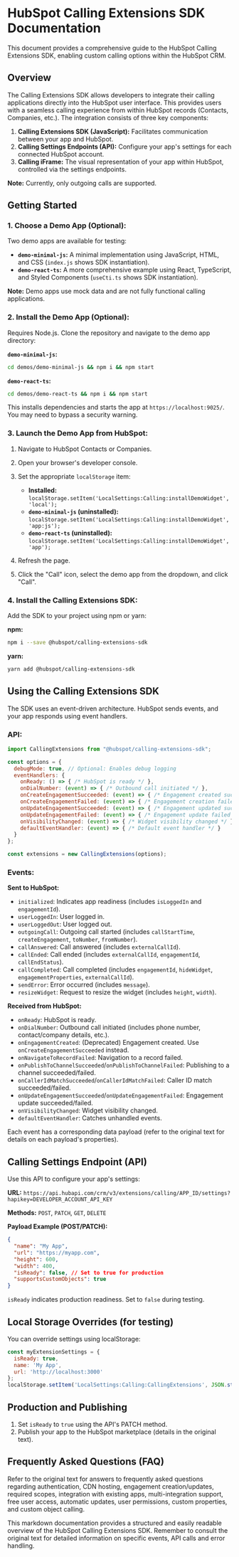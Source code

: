 # HubSpot Calling Extensions SDK Documentation

This document provides a comprehensive guide to the HubSpot Calling Extensions SDK, enabling custom calling options within the HubSpot CRM.

## Overview

The Calling Extensions SDK allows developers to integrate their calling applications directly into the HubSpot user interface.  This provides users with a seamless calling experience from within HubSpot records (Contacts, Companies, etc.).  The integration consists of three key components:

1. **Calling Extensions SDK (JavaScript):** Facilitates communication between your app and HubSpot.
2. **Calling Settings Endpoints (API):** Configure your app's settings for each connected HubSpot account.
3. **Calling iFrame:** The visual representation of your app within HubSpot, controlled via the settings endpoints.

**Note:** Currently, only outgoing calls are supported.


## Getting Started

### 1. Choose a Demo App (Optional):

Two demo apps are available for testing:

* **`demo-minimal-js`:** A minimal implementation using JavaScript, HTML, and CSS (`index.js` shows SDK instantiation).
* **`demo-react-ts`:** A more comprehensive example using React, TypeScript, and Styled Components (`useCti.ts` shows SDK instantiation).

**Note:** Demo apps use mock data and are not fully functional calling applications.


### 2. Install the Demo App (Optional):

Requires Node.js.  Clone the repository and navigate to the demo app directory:

**`demo-minimal-js`:**

```bash
cd demos/demo-minimal-js && npm i && npm start
```

**`demo-react-ts`:**

```bash
cd demos/demo-react-ts && npm i && npm start
```

This installs dependencies and starts the app at `https://localhost:9025/`.  You may need to bypass a security warning.


### 3. Launch the Demo App from HubSpot:

1. Navigate to HubSpot Contacts or Companies.
2. Open your browser's developer console.
3. Set the appropriate `localStorage` item:

   * **Installed:** `localStorage.setItem('LocalSettings:Calling:installDemoWidget', 'local');`
   * **`demo-minimal-js` (uninstalled):** `localStorage.setItem('LocalSettings:Calling:installDemoWidget', 'app:js');`
   * **`demo-react-ts` (uninstalled):** `localStorage.setItem('LocalSettings:Calling:installDemoWidget', 'app');`

4. Refresh the page.
5. Click the "Call" icon, select the demo app from the dropdown, and click "Call".


### 4. Install the Calling Extensions SDK:

Add the SDK to your project using npm or yarn:

**npm:**

```bash
npm i --save @hubspot/calling-extensions-sdk
```

**yarn:**

```bash
yarn add @hubspot/calling-extensions-sdk
```


## Using the Calling Extensions SDK

The SDK uses an event-driven architecture.  HubSpot sends events, and your app responds using event handlers.

### API:

```javascript
import CallingExtensions from "@hubspot/calling-extensions-sdk";

const options = {
  debugMode: true, // Optional: Enables debug logging
  eventHandlers: {
    onReady: () => { /* HubSpot is ready */ },
    onDialNumber: (event) => { /* Outbound call initiated */ },
    onCreateEngagementSucceeded: (event) => { /* Engagement created successfully */ },
    onCreateEngagementFailed: (event) => { /* Engagement creation failed */ },
    onUpdateEngagementSucceeded: (event) => { /* Engagement updated successfully */ },
    onUpdateEngagementFailed: (event) => { /* Engagement update failed */ },
    onVisibilityChanged: (event) => { /* Widget visibility changed */ },
    defaultEventHandler: (event) => { /* Default event handler */ }
  }
};

const extensions = new CallingExtensions(options);
```

### Events:

**Sent to HubSpot:**

* `initialized`:  Indicates app readiness (includes `isLoggedIn` and `engagementId`).
* `userLoggedIn`: User logged in.
* `userLoggedOut`: User logged out.
* `outgoingCall`: Outgoing call started (includes `callStartTime`, `createEngagement`, `toNumber`, `fromNumber`).
* `callAnswered`: Call answered (includes `externalCallId`).
* `callEnded`: Call ended (includes `externalCallId`, `engagementId`, `callEndStatus`).
* `callCompleted`: Call completed (includes `engagementId`, `hideWidget`, `engagementProperties`, `externalCallId`).
* `sendError`: Error occurred (includes `message`).
* `resizeWidget`: Request to resize the widget (includes `height`, `width`).

**Received from HubSpot:**

* `onReady`: HubSpot is ready.
* `onDialNumber`:  Outbound call initiated (includes phone number, contact/company details, etc.).
* `onEngagementCreated`: (Deprecated)  Engagement created. Use `onCreateEngagementSucceeded` instead.
* `onNavigateToRecordFailed`: Navigation to a record failed.
* `onPublishToChannelSucceeded`/`onPublishToChannelFailed`: Publishing to a channel succeeded/failed.
* `onCallerIdMatchSucceeded`/`onCallerIdMatchFailed`: Caller ID match succeeded/failed.
* `onUpdateEngagementSucceeded`/`onUpdateEngagementFailed`: Engagement update succeeded/failed.
* `onVisibilityChanged`: Widget visibility changed.
* `defaultEventHandler`: Catches unhandled events.

Each event has a corresponding data payload (refer to the original text for details on each payload's properties).


## Calling Settings Endpoint (API)

Use this API to configure your app's settings:

**URL:** `https://api.hubapi.com/crm/v3/extensions/calling/APP_ID/settings?hapikey=DEVELOPER_ACCOUNT_API_KEY`

**Methods:** `POST`, `PATCH`, `GET`, `DELETE`

**Payload Example (POST/PATCH):**

```json
{
  "name": "My App",
  "url": "https://myapp.com",
  "height": 600,
  "width": 400,
  "isReady": false, // Set to true for production
  "supportsCustomObjects": true
}
```

`isReady` indicates production readiness. Set to `false` during testing.


## Local Storage Overrides (for testing)

You can override settings using localStorage:

```javascript
const myExtensionSettings = {
  isReady: true,
  name: 'My App',
  url: 'http://localhost:3000'
};
localStorage.setItem('LocalSettings:Calling:CallingExtensions', JSON.stringify(myExtensionSettings));
```


## Production and Publishing

1. Set `isReady` to `true` using the API's PATCH method.
2. Publish your app to the HubSpot marketplace (details in the original text).


## Frequently Asked Questions (FAQ)

Refer to the original text for answers to frequently asked questions regarding authentication, CDN hosting, engagement creation/updates, required scopes, integration with existing apps, multi-integration support, free user access, automatic updates, user permissions, custom properties, and custom object calling.


This markdown documentation provides a structured and easily readable overview of the HubSpot Calling Extensions SDK. Remember to consult the original text for detailed information on specific events, API calls and error handling.
